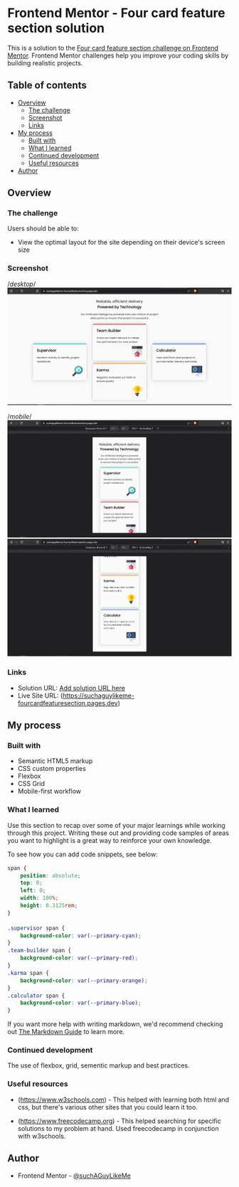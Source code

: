 # Frontend Mentor - Four card feature section solution

This is a solution to the [Four card feature section challenge on Frontend Mentor](https://www.frontendmentor.io/challenges/four-card-feature-section-weK1eFYK). Frontend Mentor challenges help you improve your coding skills by building realistic projects.

## Table of contents

-   [Overview](#overview)
    -   [The challenge](#the-challenge)
    -   [Screenshot](#screenshot)
    -   [Links](#links)
-   [My process](#my-process)
    -   [Built with](#built-with)
    -   [What I learned](#what-i-learned)
    -   [Continued development](#continued-development)
    -   [Useful resources](#useful-resources)
-   [Author](#author)

## Overview

### The challenge

Users should be able to:

-   View the optimal layout for the site depending on their device's screen size

### Screenshot

/_desktop_/
![desktop](./screenshots/desktop.PNG)

/_mobile_/
![moilbe iphone SE](./screenshots/mobileIphoneSE-partOne.PNG)
![mobile iphone SE](./screenshots/mobileIphoneSE-partTwo.PNG)

### Links

-   Solution URL: [Add solution URL here](https://your-solution-url.com)
-   Live Site URL: (https://suchaguylikeme-fourcardfeaturesection.pages.dev)

## My process

### Built with

-   Semantic HTML5 markup
-   CSS custom properties
-   Flexbox
-   CSS Grid
-   Mobile-first workflow

### What I learned

Use this section to recap over some of your major learnings while working through this project. Writing these out and providing code samples of areas you want to highlight is a great way to reinforce your own knowledge.

To see how you can add code snippets, see below:

```css
span {
    position: absolute;
    top: 0;
    left: 0;
    width: 100%;
    height: 0.3125rem;
}

.supervisor span {
    background-color: var(--primary-cyan);
}
.team-builder span {
    background-color: var(--primary-red);
}
.karma span {
    background-color: var(--primary-orange);
}
.calculator span {
    background-color: var(--primary-blue);
}
```

If you want more help with writing markdown, we'd recommend checking out [The Markdown Guide](https://www.markdownguide.org/) to learn more.

### Continued development

The use of flexbox, grid, sementic markup and best practices.

### Useful resources

-   (https://www.w3schools.com) - This helped with learning both html and css, but there's various other sites that you could learn it too.

-   (https://www.freecodecamp.org) - This helped searching for specific solutions to my problem at hand. Used freecodecamp in conjunction with w3schools.

## Author

-   Frontend Mentor - [@suchAGuyLikeMe](https://www.frontendmentor.io/profile/suchAGuyLikeMe)

